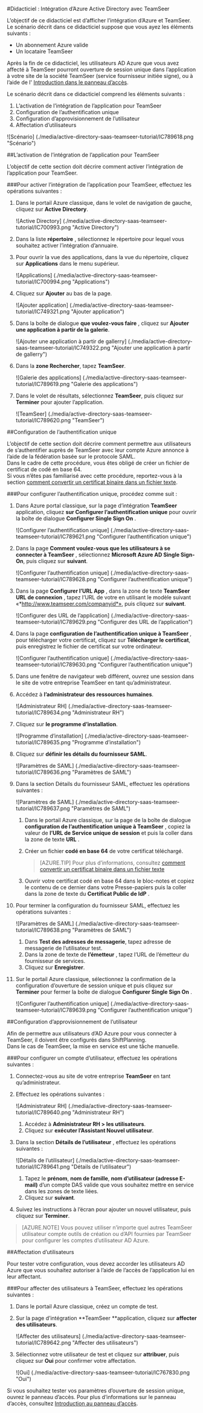 <properties 
    pageTitle="Didacticiel : Intégration d’Azure Active Directory avec TeamSeer | Microsoft Azure" 
    description="Apprenez à utiliser TeamSeer avec Azure Active Directory pour activer l’ouverture de session unique, la mise en service automatique et bien plus encore !" 
    services="active-directory" 
    authors="jeevansd"  
    documentationCenter="na" 
    manager="femila"/>
<tags 
    ms.service="active-directory" 
    ms.devlang="na" 
    ms.topic="article" 
    ms.tgt_pltfrm="na" 
    ms.workload="identity" 
    ms.date="09/11/2016" 
    ms.author="jeedes" />

#<a name="tutorial-azure-active-directory-integration-with-teamseer"></a>Didacticiel : Intégration d’Azure Active Directory avec TeamSeer
  
L’objectif de ce didacticiel est d’afficher l’intégration d’Azure et TeamSeer.  
Le scénario décrit dans ce didacticiel suppose que vous ayez les éléments suivants :

-   Un abonnement Azure valide
-   Un locataire TeamSeer
  
Après la fin de ce didacticiel, les utilisateurs AD Azure que vous avez affecté à TeamSeer pourront ouverture de session unique dans l’application à votre site de la société TeamSeer (service fournisseur initiée signe), ou à l’aide de l' [Introduction dans le panneau d’accès](active-directory-saas-access-panel-introduction.md).
  
Le scénario décrit dans ce didacticiel comprend les éléments suivants :

1.  L’activation de l’intégration de l’application pour TeamSeer
2.  Configuration de l’authentification unique
3.  Configuration d’approvisionnement de l’utilisateur
4.  Affectation d’utilisateurs

![Scénario] (./media/active-directory-saas-teamseer-tutorial/IC789618.png "Scénario")

##<a name="enabling-the-application-integration-for-teamseer"></a>L’activation de l’intégration de l’application pour TeamSeer
  
L’objectif de cette section doit décrire comment activer l’intégration de l’application pour TeamSeer.

###<a name="to-enable-the-application-integration-for-teamseer-perform-the-following-steps"></a>Pour activer l’intégration de l’application pour TeamSeer, effectuez les opérations suivantes :

1.  Dans le portail Azure classique, dans le volet de navigation de gauche, cliquez sur **Active Directory**.

    ![Active Directory] (./media/active-directory-saas-teamseer-tutorial/IC700993.png "Active Directory")

2.  Dans la liste **répertoire** , sélectionnez le répertoire pour lequel vous souhaitez activer l’intégration d’annuaire.

3.  Pour ouvrir la vue des applications, dans la vue du répertoire, cliquez sur **Applications** dans le menu supérieur.

    ![Applications] (./media/active-directory-saas-teamseer-tutorial/IC700994.png "Applications")

4.  Cliquez sur **Ajouter** au bas de la page.

    ![Ajouter application] (./media/active-directory-saas-teamseer-tutorial/IC749321.png "Ajouter application")

5.  Dans la boîte de dialogue **que voulez-vous faire** , cliquez sur **Ajouter une application à partir de la galerie**.

    ![Ajouter une application à partir de gallerry] (./media/active-directory-saas-teamseer-tutorial/IC749322.png "Ajouter une application à partir de gallerry")

6.  Dans la **zone Rechercher**, tapez **TeamSeer**.

    ![Galerie des applications] (./media/active-directory-saas-teamseer-tutorial/IC789619.png "Galerie des applications")

7.  Dans le volet de résultats, sélectionnez **TeamSeer**, puis cliquez sur **Terminer** pour ajouter l’application.

    ![TeamSeer] (./media/active-directory-saas-teamseer-tutorial/IC789620.png "TeamSeer")

##<a name="configuring-single-sign-on"></a>Configuration de l’authentification unique
  
L’objectif de cette section doit décrire comment permettre aux utilisateurs de s’authentifier auprès de TeamSeer avec leur compte Azure annonce à l’aide de la fédération basée sur le protocole SAML.  
Dans le cadre de cette procédure, vous êtes obligé de créer un fichier de certificat de codé en base 64.  
Si vous n’êtes pas familiarisé avec cette procédure, reportez-vous à la section [comment convertir un certificat binaire dans un fichier texte](http://youtu.be/PlgrzUZ-Y1o).

###<a name="to-configure-single-sign-on-perform-the-following-steps"></a>Pour configurer l’authentification unique, procédez comme suit :

1.  Dans Azure portal classique, sur la page d’intégration **TeamSeer** application, cliquez **sur Configurer l’authentification unique** pour ouvrir la boîte de dialogue **Configurer Single Sign On** .

    ![Configurer l’authentification unique] (./media/active-directory-saas-teamseer-tutorial/IC789621.png "Configurer l’authentification unique")

2.  Dans la page **Comment voulez-vous que les utilisateurs à se connecter à TeamSeer** , sélectionnez **Microsoft Azure AD Single Sign-On**, puis cliquez sur **suivant**.

    ![Configurer l’authentification unique] (./media/active-directory-saas-teamseer-tutorial/IC789628.png "Configurer l’authentification unique")

3.  Dans la page **Configurer l’URL App** , dans la zone de texte **TeamSeer URL de connexion** , tapez l’URL de votre en utilisant le modèle suivant «*http://www.teamseer.com/companyid*», puis cliquez sur **suivant**.

    ![Configurer des URL de l’application] (./media/active-directory-saas-teamseer-tutorial/IC789629.png "Configurer des URL de l’application")

4.  Dans la page **configuration de l’authentification unique à TeamSeer** , pour télécharger votre certificat, cliquez sur **Télécharger le certificat**, puis enregistrez le fichier de certificat sur votre ordinateur.

    ![Configurer l’authentification unique] (./media/active-directory-saas-teamseer-tutorial/IC789630.png "Configurer l’authentification unique")

5.  Dans une fenêtre de navigateur web différent, ouvrez une session dans le site de votre entreprise TeamSeer en tant qu’administrateur.

6.  Accédez à **l’administrateur des ressources humaines**.

    ![Administrateur RH] (./media/active-directory-saas-teamseer-tutorial/IC789634.png "Administrateur RH")

7.  Cliquez sur **le programme d’installation**.

    ![Programme d’installation] (./media/active-directory-saas-teamseer-tutorial/IC789635.png "Programme d’installation")

8.  Cliquez sur **définir les détails du fournisseur SAML**.

    ![Paramètres de SAML] (./media/active-directory-saas-teamseer-tutorial/IC789636.png "Paramètres de SAML")

9.  Dans la section Détails du fournisseur SAML, effectuez les opérations suivantes :

    ![Paramètres de SAML] (./media/active-directory-saas-teamseer-tutorial/IC789637.png "Paramètres de SAML")

    1.  Dans le portail Azure classique, sur la page de la boîte de dialogue **configuration de l’authentification unique à TeamSeer** , copiez la valeur de **l’URL de Service unique de session** et puis la coller dans la zone de texte **URL** .
    2.  Créer un fichier **codé en base 64** de votre certificat téléchargé.  

        >[AZURE.TIP] Pour plus d’informations, consultez [comment convertir un certificat binaire dans un fichier texte](http://youtu.be/PlgrzUZ-Y1o)

    3.  Ouvrir votre certificat codé en base 64 dans le bloc-notes et copiez le contenu de ce dernier dans votre Presse-papiers puis la coller dans la zone de texte du **Certificat Public de IdP** .

10. Pour terminer la configuration du fournisseur SAML, effectuez les opérations suivantes :

    ![Paramètres de SAML] (./media/active-directory-saas-teamseer-tutorial/IC789638.png "Paramètres de SAML")

    1.  Dans **Test des adresses de messagerie**, tapez adresse de messagerie de l’utilisateur test.
    2.  Dans la zone de texte de **l’émetteur** , tapez l’URL de l’émetteur du fournisseur de services.
    3.  Cliquez sur **Enregistrer**.

11. Sur le portail Azure classique, sélectionnez la confirmation de la configuration d’ouverture de session unique et puis cliquez sur **Terminer** pour fermer la boîte de dialogue **Configurer Single Sign On** .

    ![Configurer l’authentification unique] (./media/active-directory-saas-teamseer-tutorial/IC789639.png "Configurer l’authentification unique")

##<a name="configuring-user-provisioning"></a>Configuration d’approvisionnement de l’utilisateur
  
Afin de permettre aux utilisateurs d’AD Azure pour vous connecter à TeamSeer, il doivent être configurés dans ShiftPlanning.  
Dans le cas de TeamSeer, la mise en service est une tâche manuelle.

###<a name="to-provision-a-user-accounts-perform-the-following-steps"></a>Pour configurer un compte d’utilisateur, effectuez les opérations suivantes :

1.  Connectez-vous au site de votre entreprise **TeamSeer** en tant qu’administrateur.

2.  Effectuez les opérations suivantes :

    ![Administrateur RH] (./media/active-directory-saas-teamseer-tutorial/IC789640.png "Administrateur RH")

    1.  Accédez à **Administrateur RH \> les utilisateurs**.
    2.  Cliquez sur **exécuter l’Assistant Nouvel utilisateur**.

3.  Dans la section **Détails de l’utilisateur** , effectuez les opérations suivantes :

    ![Détails de l’utilisateur] (./media/active-directory-saas-teamseer-tutorial/IC789641.png "Détails de l’utilisateur")

    1.  Tapez le **prénom**, **nom de famille**, **nom d’utilisateur (adresse E-mail)** d’un compte DAS valide que vous souhaitez mettre en service dans les zones de texte liées.
    2.  Cliquez sur **suivant**.

4.  Suivez les instructions à l’écran pour ajouter un nouvel utilisateur, puis cliquez sur **Terminer**.

>[AZURE.NOTE] Vous pouvez utiliser n’importe quel autres TeamSeer utilisateur compte outils de création ou d’API fournies par TeamSeer pour configurer les comptes d’utilisateur AD Azure.

##<a name="assigning-users"></a>Affectation d’utilisateurs
  
Pour tester votre configuration, vous devez accorder les utilisateurs AD Azure que vous souhaitez autoriser à l’aide de l’accès de l’application lui en leur affectant.

###<a name="to-assign-users-to-teamseer-perform-the-following-steps"></a>Pour affecter des utilisateurs à TeamSeer, effectuez les opérations suivantes :

1.  Dans le portail Azure classique, créez un compte de test.

2.  Sur la page d’intégration **TeamSeer **application, cliquez sur **affecter des utilisateurs**.

    ![Affecter des utilisateurs] (./media/active-directory-saas-teamseer-tutorial/IC789642.png "Affecter des utilisateurs")

3.  Sélectionnez votre utilisateur de test et cliquez sur **attribuer**, puis cliquez sur **Oui** pour confirmer votre affectation.

    ![Oui] (./media/active-directory-saas-teamseer-tutorial/IC767830.png "Oui")
  
Si vous souhaitez tester vos paramètres d’ouverture de session unique, ouvrez le panneau d’accès. Pour plus d’informations sur le panneau d’accès, consultez [Introduction au panneau d’accès](active-directory-saas-access-panel-introduction.md).